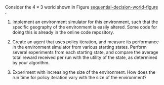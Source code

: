 

Consider the $4\times 3$ world shown in
Figure <a class="insideBookFigRef" id="insidebookfigref" target="_blank" href="https://aimacode.github.io/aima-exercises/figures/sequential-decision-world-figure.png">sequential-decision-world-figure</a><br>.

1.  Implement an environment simulator for this environment, such that
    the specific geography of the environment is easily altered. Some
    code for doing this is already in the online code repository.<br>

2.  Create an agent that uses policy iteration, and measure its
    performance in the environment simulator from various
    starting states. Perform several experiments from each starting
    state, and compare the average total reward received per run with
    the utility of the state, as determined by your algorithm.<br>

3.  Experiment with increasing the size of the environment. How does the
    run time for policy iteration vary with the size of the environment?<br>
